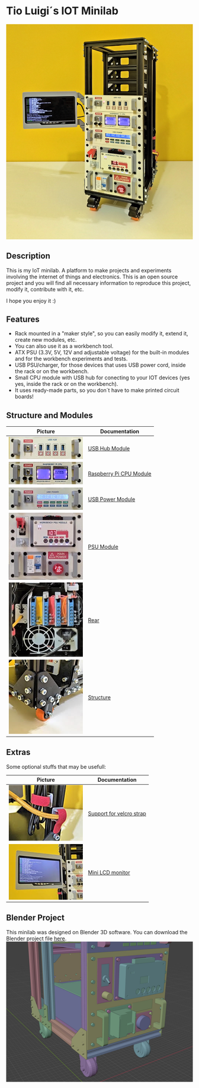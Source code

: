 # Tio Luigi´s IOT Minilab

![Tio Luigi´s IOT Minilab](images/pictures/minilab-001.jpg)

## Description

This is my IoT minilab. A platform to make projects and experiments involving the internet of things and electronics.
This is an open source project and you will find all necessary information to reproduce this project, modify it, contribute with it, etc.

I hope you enjoy it :)



## Features

- Rack mounted in a "maker style", so you can easily modify it, extend it, create new modules, etc.
- You can also use it as a workbench tool.
- ATX PSU (3.3V, 5V, 12V and adjustable voltage) for the built-in modules and for the workbench experiments and tests.
- USB PSU/charger, for those devices that uses USB power cord, inside the rack or on the workbench.
- Small CPU module with USB hub for conecting to your IOT devices (yes yes, inside the rack or on the workbench).
- It uses ready-made parts, so you don´t have to make printed circuit boards!

## Structure and Modules

|Picture|Documentation|
|---|---|
|![USB Hub Module](images/thumbs/module-usbhub.jpg)|[USB Hub Module](readme-module-usbhub.md)|
|![Raspberry Pi CPU Module](images/thumbs/module-rpicpu.jpg)|[Raspberry Pi CPU Module](readme-module-rpicpu.md)|
|![USB Power Module](images/thumbs/module-usbpower.jpg)|[USB Power Module](readme-module-usbpower.md)|
|![PSU Module](images/thumbs/module-psu.jpg)|[PSU Module](readme-module-psu.md)|
|![Rear](images/thumbs/rear.jpg)|[Rear](readme-rear.md)|
|![Structure](images/thumbs/structure.jpg)|[Structure](readme-structure.md)|

## Extras

Some optional stuffs that may be usefull:

|Picture|Documentation|
|---|---|
|![Support for velcro strap](images/thumbs/extra-velcrostrap.jpg)|[Support for velcro strap](readme-extra-velcrostrap.md)|
|![Mini LCD monitor](images/thumbs/extra-minilcdmonitor.jpg)|[Mini LCD monitor](readme-extra-minilcdmonitor.md)|

## Blender Project

This minilab was designed on Blender 3D software. You can download the Blender project file [here](project/minilab.blend).
![Project](project/minilab.jpg)
